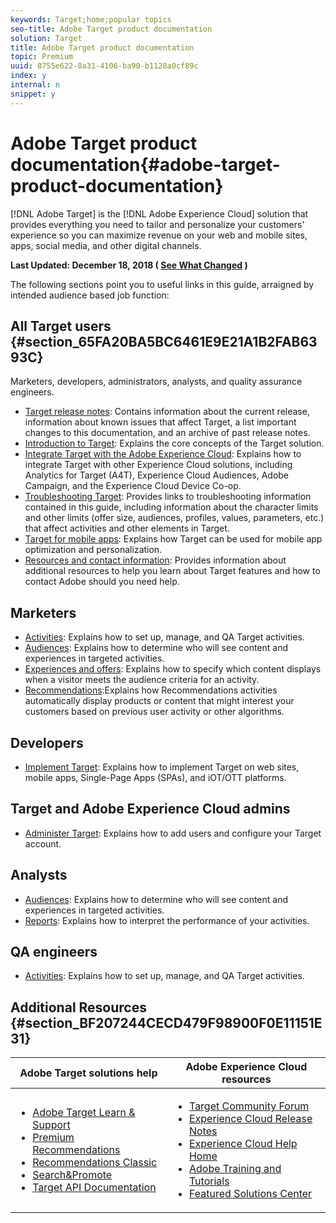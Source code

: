 ```yaml
---
keywords: Target;home;popular topics
seo-title: Adobe Target product documentation
solution: Target
title: Adobe Target product documentation
topic: Premium
uuid: 8755e622-8a31-4106-ba90-b1128a0cf89c
index: y
internal: n
snippet: y
---
```


# Adobe Target product documentation{#adobe-target-product-documentation}

 [!DNL Adobe Target] is the [!DNL Adobe Experience Cloud] solution that provides everything you need to tailor and personalize your customers' experience so you can maximize revenue on your web and mobile sites, apps, social media, and other digital channels.

**Last Updated: December 18, 2018 ( [See What Changed](r-release-notes/r-doc-change.md) )**

The following sections point you to useful links in this guide, arraigned by intended audience based job function:

## All Target users {#section_65FA20BA5BC6461E9E21A1B2FAB6393C}

Marketers, developers, administrators, analysts, and quality assurance engineers.

- [Target release notes](r-release-notes/r-release-notes.md): Contains information about the current release, information about known issues that affect Target, a list important changes to this documentation, and an archive of past release notes.
- [Introduction to Target](c-intro/c-intro.md): Explains the core concepts of the Target solution.
- [Integrate Target with the Adobe Experience Cloud](c-integrating-target-with-mac/c-integrating-target-with-mac.md): Explains how to integrate Target with other Experience Cloud solutions, including Analytics for Target (A4T), Experience Cloud Audiences, Adobe Campaign, and the Experience Cloud Device Co-op.
- [Troubleshooting Target](r-troubleshooting-target/r-troubleshooting-target.md): Provides links to troubleshooting information contained in this guide, including information about the character limits and other limits (offer size, audiences, profiles, values, parameters, etc.) that affect activities and other elements in Target.
- [Target for mobile apps](c-target-mobile-app/c-target-mobile-app.md): Explains how Target can be used for mobile app optimization and personalization.
- [Resources and contact information](cmp-resources-and-contact-information.md): Provides information about additional resources to help you learn about Target features and how to contact Adobe should you need help.

## Marketers

- [Activities](c-activities/c-activities.md): Explains how to set up, manage, and QA Target activities.
- [Audiences](c-target/c-target.md): Explains how to determine who will see content and experiences in targeted activities.
- [Experiences and offers](c-experiences/c-experiences.md): Explains how to specify which content displays when a visitor meets the audience criteria for an activity.
- [Recommendations](c-recommendations/c-recommendations.md):Explains how Recommendations activities automatically display products or content that might interest your customers based on previous user activity or other algorithms.

## Developers

- [Implement Target](c-implementing-target/c-implementing-target.md): Explains how to implement Target on web sites, mobile apps, Single-Page Apps (SPAs), and iOT/OTT platforms.

## Target and Adobe Experience Cloud admins

- [Administer Target](administrating-target/administrating-target.md): Explains how to add users and configure your Target account.

## Analysts

- [Audiences](c-target/c-target.md): Explains how to determine who will see content and experiences in targeted activities.
- [Reports](c-reports/c-reports.md): Explains how to interpret the performance of your activities.

## QA engineers

- [Activities](c-activities/c-activities.md): Explains how to set up, manage, and QA Target activities.

## Additional Resources {#section_BF207244CECD479F98900F0E11151E31}

| Adobe Target solutions help | Adobe Experience Cloud resources |
|--- |--- |
|<ul><li>[Adobe Target Learn & Support](https://helpx.adobe.com/support/target.html)</li><li>[Premium Recommendations](c-recommendations/c-recommendations.md)</li><li>[Recommendations Classic](assets/recommendations-classic.pdf)</li><li>[Search&Promote](https://marketing.adobe.com/resources/help/en_US/snp/)</li><li>[Target API Documentation](c-implementing-target/c-api-and-sdk-overview/c-api-and-sdk-overview.md)</li></ul>|<ul><li>[Target Community Forum](https://forums.adobe.com/community/experience-cloud/marketing-cloud/target)</li><li>[Experience Cloud Release Notes](https://marketing.adobe.com/resources/help/en_US/whatsnew/)</li><li>[Experience Cloud Help Home](https://marketing.adobe.com/resources/help/en_US/home/)</li><li>[Adobe Training and Tutorials](https://helpx.adobe.com/learning.html?promoid=KAUDK)</li><li>[Featured Solutions Center](https://www.omniture.com/en/products/online_business_optimization)</li></ul>||
